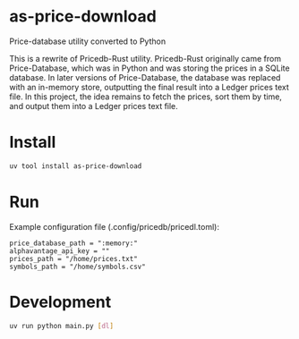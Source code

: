 # as-price-download
Price-database utility converted to Python

This is a rewrite of Pricedb-Rust utility. Pricedb-Rust originally came from Price-Database, which was in Python and was storing the prices in a SQLite database.
In later versions of Price-Database, the database was replaced with an in-memory store, outputting the final result into a Ledger prices text file.
In this project, the idea remains to fetch the prices, sort them by time, and output them into a Ledger prices text file.

# Install
```sh
uv tool install as-price-download
```

# Run
Example configuration file (.config/pricedb/pricedl.toml):
```
price_database_path = ":memory:"
alphavantage_api_key = ""
prices_path = "/home/prices.txt"
symbols_path = "/home/symbols.csv"
```


# Development
```sh
uv run python main.py [dl]
```
